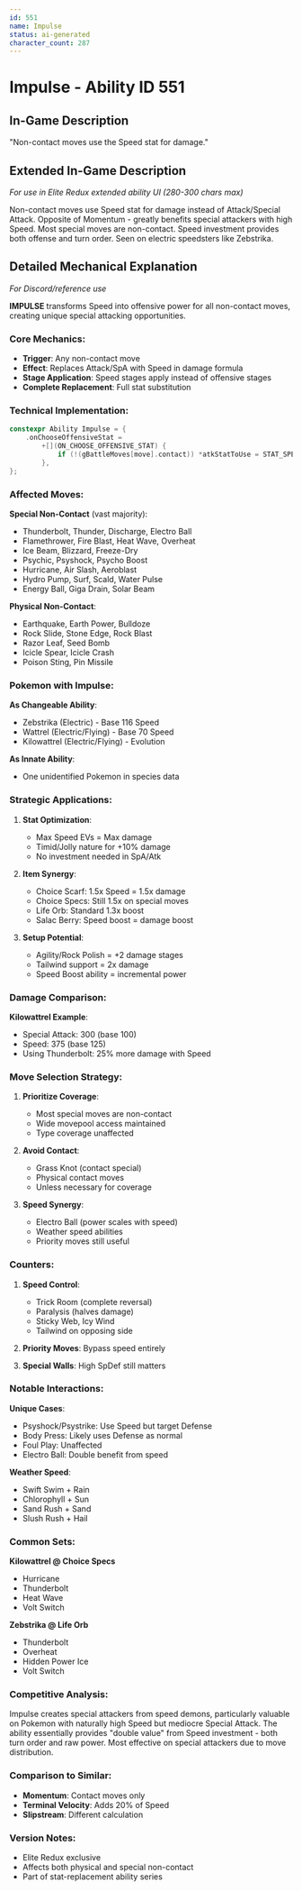 ```yaml
---
id: 551
name: Impulse
status: ai-generated
character_count: 287
---
```


# Impulse - Ability ID 551

## In-Game Description
"Non-contact moves use the Speed stat for damage."

## Extended In-Game Description
*For use in Elite Redux extended ability UI (280-300 chars max)*

Non-contact moves use Speed stat for damage instead of Attack/Special Attack. Opposite of Momentum - greatly benefits special attackers with high Speed. Most special moves are non-contact. Speed investment provides both offense and turn order. Seen on electric speedsters like Zebstrika.

## Detailed Mechanical Explanation
*For Discord/reference use*

**IMPULSE** transforms Speed into offensive power for all non-contact moves, creating unique special attacking opportunities.

### Core Mechanics:
- **Trigger**: Any non-contact move
- **Effect**: Replaces Attack/SpA with Speed in damage formula  
- **Stage Application**: Speed stages apply instead of offensive stages
- **Complete Replacement**: Full stat substitution

### Technical Implementation:
```cpp
constexpr Ability Impulse = {
    .onChooseOffensiveStat =
        +[](ON_CHOOSE_OFFENSIVE_STAT) {
            if (!(gBattleMoves[move].contact)) *atkStatToUse = STAT_SPEED;
        },
};
```

### Affected Moves:

**Special Non-Contact** (vast majority):
- Thunderbolt, Thunder, Discharge, Electro Ball
- Flamethrower, Fire Blast, Heat Wave, Overheat
- Ice Beam, Blizzard, Freeze-Dry
- Psychic, Psyshock, Psycho Boost
- Hurricane, Air Slash, Aeroblast
- Hydro Pump, Surf, Scald, Water Pulse
- Energy Ball, Giga Drain, Solar Beam

**Physical Non-Contact**:
- Earthquake, Earth Power, Bulldoze
- Rock Slide, Stone Edge, Rock Blast
- Razor Leaf, Seed Bomb
- Icicle Spear, Icicle Crash
- Poison Sting, Pin Missile

### Pokemon with Impulse:

**As Changeable Ability**:
- Zebstrika (Electric) - Base 116 Speed
- Wattrel (Electric/Flying) - Base 70 Speed
- Kilowattrel (Electric/Flying) - Evolution

**As Innate Ability**:
- One unidentified Pokemon in species data

### Strategic Applications:

1. **Stat Optimization**:
   - Max Speed EVs = Max damage
   - Timid/Jolly nature for +10% damage
   - No investment needed in SpA/Atk

2. **Item Synergy**:
   - Choice Scarf: 1.5x Speed = 1.5x damage
   - Choice Specs: Still 1.5x on special moves
   - Life Orb: Standard 1.3x boost
   - Salac Berry: Speed boost = damage boost

3. **Setup Potential**:
   - Agility/Rock Polish = +2 damage stages
   - Tailwind support = 2x damage
   - Speed Boost ability = incremental power

### Damage Comparison:

**Kilowattrel Example**:
- Special Attack: 300 (base 100)
- Speed: 375 (base 125)
- Using Thunderbolt: 25% more damage with Speed

### Move Selection Strategy:

1. **Prioritize Coverage**:
   - Most special moves are non-contact
   - Wide movepool access maintained
   - Type coverage unaffected

2. **Avoid Contact**:
   - Grass Knot (contact special)
   - Physical contact moves
   - Unless necessary for coverage

3. **Speed Synergy**:
   - Electro Ball (power scales with speed)
   - Weather speed abilities
   - Priority moves still useful

### Counters:

1. **Speed Control**:
   - Trick Room (complete reversal)
   - Paralysis (halves damage)
   - Sticky Web, Icy Wind
   - Tailwind on opposing side

2. **Priority Moves**: Bypass speed entirely

3. **Special Walls**: High SpDef still matters

### Notable Interactions:

**Unique Cases**:
- Psyshock/Psystrike: Use Speed but target Defense
- Body Press: Likely uses Defense as normal
- Foul Play: Unaffected
- Electro Ball: Double benefit from speed

**Weather Speed**:
- Swift Swim + Rain
- Chlorophyll + Sun  
- Sand Rush + Sand
- Slush Rush + Hail

### Common Sets:

**Kilowattrel @ Choice Specs**
- Hurricane
- Thunderbolt
- Heat Wave
- Volt Switch

**Zebstrika @ Life Orb**
- Thunderbolt
- Overheat
- Hidden Power Ice
- Volt Switch

### Competitive Analysis:

Impulse creates special attackers from speed demons, particularly valuable on Pokemon with naturally high Speed but mediocre Special Attack. The ability essentially provides "double value" from Speed investment - both turn order and raw power. Most effective on special attackers due to move distribution.

### Comparison to Similar:
- **Momentum**: Contact moves only
- **Terminal Velocity**: Adds 20% of Speed
- **Slipstream**: Different calculation

### Version Notes:
- Elite Redux exclusive
- Affects both physical and special non-contact
- Part of stat-replacement ability series